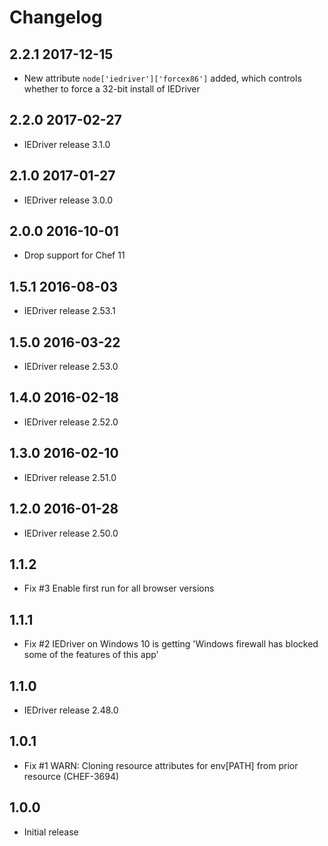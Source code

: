 # Changelog
## 2.2.1 2017-12-15

- New attribute `node['iedriver']['forcex86']` added, which controls whether to force a 32-bit install of IEDriver

## 2.2.0 2017-02-27

- IEDriver release 3.1.0

## 2.1.0 2017-01-27

- IEDriver release 3.0.0

## 2.0.0 2016-10-01

- Drop support for Chef 11

## 1.5.1 2016-08-03

- IEDriver release 2.53.1

## 1.5.0 2016-03-22

- IEDriver release 2.53.0

## 1.4.0 2016-02-18

- IEDriver release 2.52.0

## 1.3.0 2016-02-10

- IEDriver release 2.51.0

## 1.2.0 2016-01-28

- IEDriver release 2.50.0

## 1.1.2

- Fix #3 Enable first run for all browser versions

## 1.1.1

- Fix #2 IEDriver on Windows 10 is getting 'Windows firewall has blocked some of the features of this app'

## 1.1.0

- IEDriver release 2.48.0

## 1.0.1

- Fix #1 WARN: Cloning resource attributes for env[PATH] from prior resource (CHEF-3694)

## 1.0.0

- Initial release
